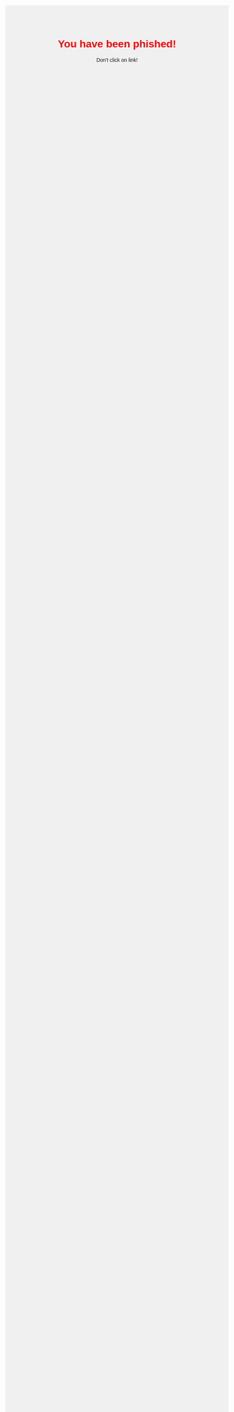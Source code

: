 
<html lang="en">
<head>
    <meta charset="UTF-8">
    <meta name="viewport" content="width=device-width, initial-scale=1.0">
    <title>You have been phished!</title>
    <style>
        body {
            font-family: Arial, sans-serif;
            text-align: center;
            margin-top: 20%;
            background-color: #f0f0f0;
        }
        h1 {
            color: red;
        }
    </style>
</head>
<body>
    <h1>You have been phished!</h1>
    <p>	Don't click on link!</p>
</body>
</html>
